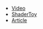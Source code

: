 - [Video](https://www.youtube.com/watch?v=8--5LwHRhjk&t=1128s&ab_channel=InigoQuilez)
- [ShaderToy](https://www.shadertoy.com/view/WsSBzh)
- [Article](https://iquilezles.org/articles/)
